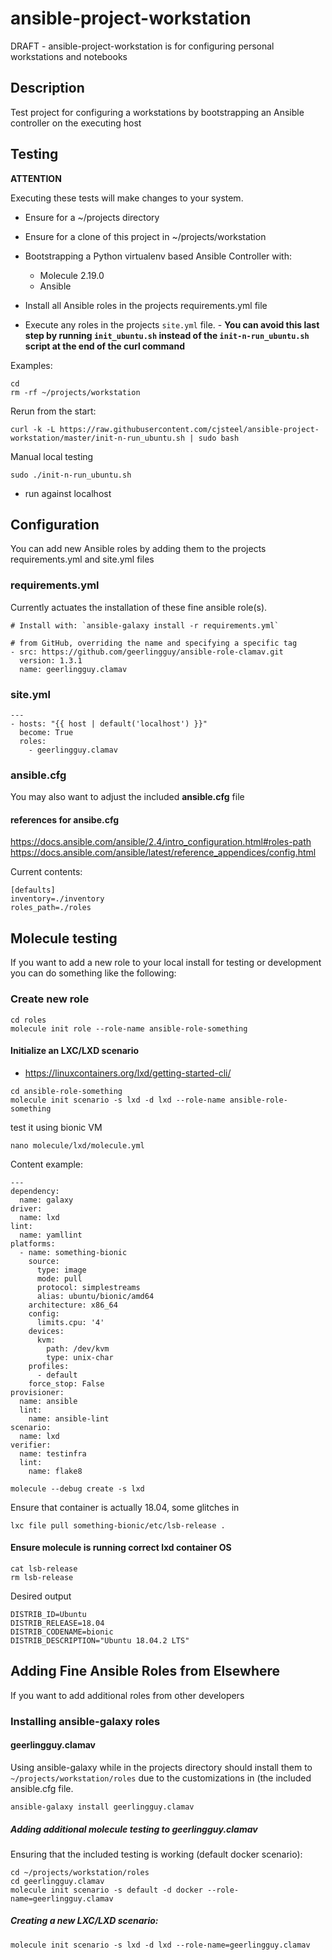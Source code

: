 # ansible-project-workstation

DRAFT - ansible-project-workstation is for configuring personal workstations and notebooks

## Description

Test project for configuring a workstations by bootstrapping an Ansible controller on the executing host

## Testing

**ATTENTION**

Executing these tests will make changes to your system. 

* Ensure for a ~/projects directory
* Ensure for a clone of this project in ~/projects/workstation
* Bootstrapping a Python virtualenv based Ansible Controller with:
  * Molecule 2.19.0
  * Ansible

* Install all Ansible roles in the projects requirements.yml file

* Execute any roles in the projects `site.yml` file. - **You can avoid this last step by running `init_ubuntu.sh` instead of the `init-n-run_ubuntu.sh` script at the end of the curl command**

Examples:

```shell
cd
rm -rf ~/projects/workstation
```

Rerun from the start:

```shell
curl -k -L https://raw.githubusercontent.com/cjsteel/ansible-project-workstation/master/init-n-run_ubuntu.sh | sudo bash
```

Manual local testing

```shell
sudo ./init-n-run_ubuntu.sh
```

* run against localhost
## Configuration

You can add new Ansible roles by adding them to the projects requirements.yml and site.yml files

### requirements.yml

Currently actuates the installation of these fine ansible role(s).

```shell
# Install with: `ansible-galaxy install -r requirements.yml`

# from GitHub, overriding the name and specifying a specific tag
- src: https://github.com/geerlingguy/ansible-role-clamav.git
  version: 1.3.1
  name: geerlingguy.clamav
```

### site.yml

```shell
---
- hosts: "{{ host | default('localhost') }}"
  become: True
  roles:
    - geerlingguy.clamav
```
### ansible.cfg

You may also want to adjust the included **ansible.cfg** file

#### references for ansibe.cfg 

https://docs.ansible.com/ansible/2.4/intro_configuration.html#roles-path
https://docs.ansible.com/ansible/latest/reference_appendices/config.html

Current contents:

```shell
[defaults]
inventory=./inventory
roles_path=./roles
```

## Molecule testing

If you want to add a new role to your local install for testing or development you can do something like the following:

### Create new role

```shell
cd roles
molecule init role --role-name ansible-role-something
```

#### Initialize an LXC/LXD scenario

* https://linuxcontainers.org/lxd/getting-started-cli/

```shell
cd ansible-role-something
molecule init scenario -s lxd -d lxd --role-name ansible-role-something
```

test it using bionic VM

```shell
nano molecule/lxd/molecule.yml
```

Content example:

```shell
---
dependency:
  name: galaxy
driver:
  name: lxd
lint:
  name: yamllint
platforms:
  - name: something-bionic
    source:
      type: image
      mode: pull
      protocol: simplestreams
      alias: ubuntu/bionic/amd64
    architecture: x86_64
    config:
      limits.cpu: '4'
    devices:
      kvm:
        path: /dev/kvm
        type: unix-char
    profiles:
      - default
    force_stop: False
provisioner:
  name: ansible
  lint:
    name: ansible-lint
scenario:
  name: lxd
verifier:
  name: testinfra
  lint:
    name: flake8
```



```shell
molecule --debug create -s lxd
```

Ensure that container is actually 18.04, some glitches in 

```shell
lxc file pull something-bionic/etc/lsb-release .
```

#### Ensure molecule is running correct lxd container OS

```shell
cat lsb-release
rm lsb-release
```

Desired output

```shell
DISTRIB_ID=Ubuntu
DISTRIB_RELEASE=18.04
DISTRIB_CODENAME=bionic
DISTRIB_DESCRIPTION="Ubuntu 18.04.2 LTS"
```

## Adding Fine Ansible Roles from Elsewhere

If you want to add additional roles from other developers

### Installing ansible-galaxy roles

#### geerlingguy.clamav

Using ansible-galaxy while in the projects directory should install them to `~/projects/workstation/roles` due to the customizations in (the included ansible.cfg file.

```shell
ansible-galaxy install geerlingguy.clamav
```

##### Adding additional molecule testing to geerlingguy.clamav

Ensuring that the included testing is working (default docker scenario):

```shell
cd ~/projects/workstation/roles
cd geerlingguy.clamav
molecule init scenario -s default -d docker --role-name=geerlingguy.clamav
```

##### Creating a new LXC/LXD scenario:

```shell
molecule init scenario -s lxd -d lxd --role-name=geerlingguy.clamav
```
